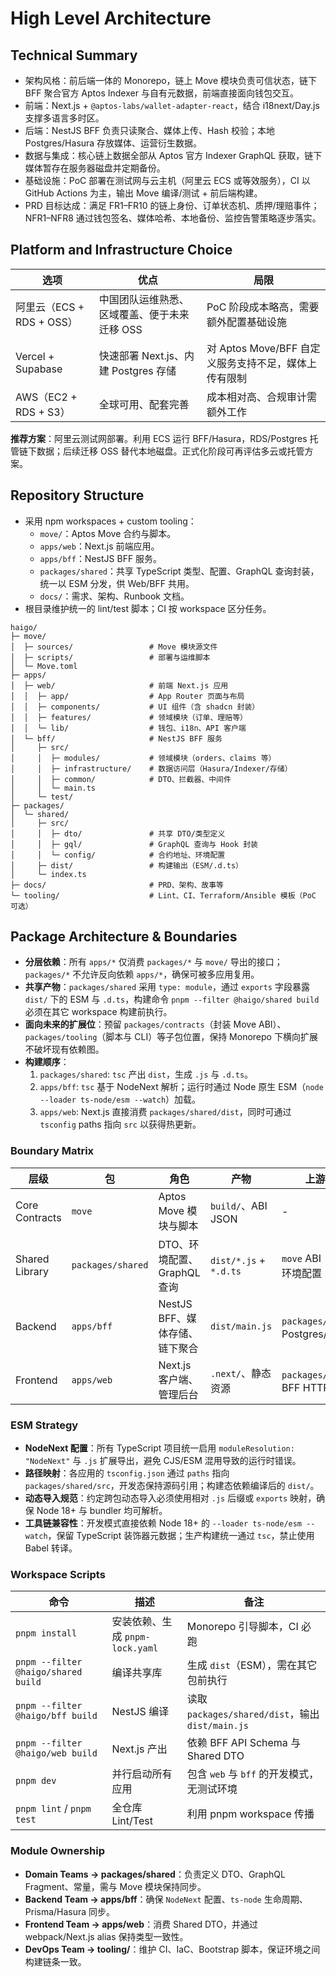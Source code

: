 # High Level Architecture

## Technical Summary
- 架构风格：前后端一体的 Monorepo，链上 Move 模块负责可信状态，链下 BFF 聚合官方 Aptos Indexer 与自有元数据，前端直接面向钱包交互。
- 前端：Next.js + `@aptos-labs/wallet-adapter-react`，结合 i18next/Day.js 支撑多语言多时区。
- 后端：NestJS BFF 负责只读聚合、媒体上传、Hash 校验；本地 Postgres/Hasura 存放媒体、运营衍生数据。
- 数据与集成：核心链上数据全部从 Aptos 官方 Indexer GraphQL 获取，链下媒体暂存在服务器磁盘并定期备份。
- 基础设施：PoC 部署在测试网与云主机（阿里云 ECS 或等效服务），CI 以 GitHub Actions 为主，输出 Move 编译/测试 + 前后端构建。
- PRD 目标达成：满足 FR1–FR10 的链上身份、订单状态机、质押/理赔事件；NFR1–NFR8 通过钱包签名、媒体哈希、本地备份、监控告警策略逐步落实。

## Platform and Infrastructure Choice
| 选项 | 优点 | 局限 |
|------|------|------|
| 阿里云（ECS + RDS + OSS） | 中国团队运维熟悉、区域覆盖、便于未来迁移 OSS | PoC 阶段成本略高，需要额外配置基础设施 | 
| Vercel + Supabase | 快速部署 Next.js、内建 Postgres 存储 | 对 Aptos Move/BFF 自定义服务支持不足，媒体上传有限制 |
| AWS（EC2 + RDS + S3） | 全球可用、配套完善 | 成本相对高、合规审计需额外工作 |

**推荐方案**：阿里云测试网部署。利用 ECS 运行 BFF/Hasura，RDS/Postgres 托管链下数据；后续迁移 OSS 替代本地磁盘。正式化阶段可再评估多云或托管方案。

## Repository Structure
- 采用 npm workspaces + custom tooling：
  - `move/`：Aptos Move 合约与脚本。
  - `apps/web`：Next.js 前端应用。
  - `apps/bff`：NestJS BFF 服务。
  - `packages/shared`：共享 TypeScript 类型、配置、GraphQL 查询封装，统一以 ESM 分发，供 Web/BFF 共用。
  - `docs/`：需求、架构、Runbook 文档。
- 根目录维护统一的 lint/test 脚本；CI 按 workspace 区分任务。

```text
haigo/
├─ move/
│  ├─ sources/                 # Move 模块源文件
│  ├─ scripts/                 # 部署与运维脚本
│  └─ Move.toml
├─ apps/
│  ├─ web/                     # 前端 Next.js 应用
│  │  ├─ app/                  # App Router 页面与布局
│  │  ├─ components/           # UI 组件（含 shadcn 封装）
│  │  ├─ features/             # 领域模块（订单、理赔等）
│  │  └─ lib/                  # 钱包、i18n、API 客户端
│  └─ bff/                     # NestJS BFF 服务
│     ├─ src/
│     │  ├─ modules/           # 领域模块（orders、claims 等）
│     │  ├─ infrastructure/    # 数据访问层（Hasura/Indexer/存储）
│     │  ├─ common/            # DTO、拦截器、中间件
│     │  └─ main.ts
│     └─ test/
├─ packages/
│  └─ shared/
│     ├─ src/
│     │  ├─ dto/               # 共享 DTO/类型定义
│     │  ├─ gql/               # GraphQL 查询与 Hook 封装
│     │  └─ config/            # 合约地址、环境配置
│     ├─ dist/                 # 构建输出（ESM/.d.ts）
│     └─ index.ts
├─ docs/                       # PRD、架构、故事等
└─ tooling/                    # Lint、CI、Terraform/Ansible 模板（PoC 可选）
```

## Package Architecture & Boundaries
- **分层依赖**：所有 `apps/*` 仅消费 `packages/*` 与 `move/` 导出的接口；`packages/*` 不允许反向依赖 `apps/*`，确保可被多应用复用。
- **共享产物**：`packages/shared` 采用 `type: module`，通过 `exports` 字段暴露 `dist/` 下的 ESM 与 `.d.ts`，构建命令 `pnpm --filter @haigo/shared build` 必须在其它 workspace 构建前执行。
- **面向未来的扩展位**：预留 `packages/contracts`（封装 Move ABI）、`packages/tooling`（脚本与 CLI）等子包位置，保持 Monorepo 下横向扩展不破坏现有依赖图。
- **构建顺序**：
  1. `packages/shared`: `tsc` 产出 `dist`，生成 `.js` 与 `.d.ts`。
  2. `apps/bff`: `tsc` 基于 NodeNext 解析；运行时通过 Node 原生 ESM（`node --loader ts-node/esm --watch`）加载。
  3. `apps/web`: Next.js 直接消费 `packages/shared/dist`，同时可通过 `tsconfig` paths 指向 `src` 以获得热更新。

### Boundary Matrix
| 层级 | 包 | 角色 | 产物 | 上游依赖 | 下游消费者 |
|------|----|------|------|----------|-------------|
| Core Contracts | `move` | Aptos Move 模块与脚本 | `build/`、ABI JSON | - | `packages/contracts`（规划）、`apps/bff` 部署脚本 |
| Shared Library | `packages/shared` | DTO、环境配置、GraphQL 查询 | `dist/*.js` + `*.d.ts` | `move` ABI（未来）、环境配置 | `apps/bff`、`apps/web` |
| Backend | `apps/bff` | NestJS BFF、媒体存储、链下聚合 | `dist/main.js` | `packages/shared`、Postgres/Hasura | 前端、外部客户端 |
| Frontend | `apps/web` | Next.js 客户端、管理后台 | `.next/`、静态资源 | `packages/shared`、BFF HTTP | 最终用户 |

### ESM Strategy
- **NodeNext 配置**：所有 TypeScript 项目统一启用 `moduleResolution: "NodeNext"` 与 `.js` 扩展导出，避免 CJS/ESM 混用导致的运行时错误。
- **路径映射**：各应用的 `tsconfig.json` 通过 `paths` 指向 `packages/shared/src`，开发态保持源码引用；构建态依赖编译后的 `dist/`。
- **动态导入规范**：约定跨包动态导入必须使用相对 `.js` 后缀或 `exports` 映射，确保 Node 18+ 与 bundler 均可解析。
- **工具链兼容性**：开发模式直接依赖 Node 18+ 的 `--loader ts-node/esm --watch`，保留 TypeScript 装饰器元数据；生产构建统一通过 `tsc`，禁止使用 Babel 转译。

### Workspace Scripts
| 命令 | 描述 | 备注 |
|------|------|------|
| `pnpm install` | 安装依赖、生成 `pnpm-lock.yaml` | Monorepo 引导脚本，CI 必跑 |
| `pnpm --filter @haigo/shared build` | 编译共享库 | 生成 `dist`（ESM），需在其它包前执行 |
| `pnpm --filter @haigo/bff build` | NestJS 编译 | 读取 `packages/shared/dist`，输出 `dist/main.js` |
| `pnpm --filter @haigo/web build` | Next.js 产出 | 依赖 BFF API Schema 与 Shared DTO |
| `pnpm dev` | 并行启动所有应用 | 包含 `web` 与 `bff` 的开发模式，无测试环境 |
| `pnpm lint` / `pnpm test` | 全仓库 Lint/Test | 利用 pnpm workspace 传播 |

### Module Ownership
- **Domain Teams → packages/shared**：负责定义 DTO、GraphQL Fragment、常量，需与 Move 模块保持同步。
- **Backend Team → apps/bff**：确保 `NodeNext` 配置、`ts-node` 生命周期、Prisma/Hasura 同步。
- **Frontend Team → apps/web**：消费 Shared DTO，并通过 webpack/Next.js alias 保持类型一致性。
- **DevOps Team → tooling/**：维护 CI、IaC、Bootstrap 脚本，保证环境之间构建链条一致。
